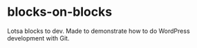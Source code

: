 # blocks-on-blocks
Lotsa blocks to dev. Made to demonstrate how to do WordPress development with Git.
